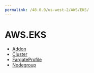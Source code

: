 ```yaml
---
permalink: /48.0.0/us-west-2/AWS/EKS/
---
```


# AWS.EKS



* [Addon](Addon.md)
* [Cluster](Cluster.md)
* [FargateProfile](FargateProfile.md)
* [Nodegroup](Nodegroup.md)